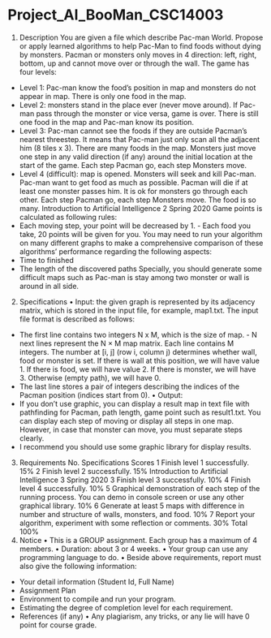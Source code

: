 # Project_AI_BooMan_CSC14003
1. Description
You are given a file which describe Pac-man World. Propose or apply learned algorithms to help Pac-Man to find foods without dying by monsters. Pacman or monsters only moves in 4 direction: left, right, bottom, up and cannot move over or through the wall. The game has four levels: 
- Level 1: Pac-man know the food’s position in map and monsters do not appear in map. There is only one food in the map. 
- Level 2: monsters stand in the place ever (never move around). If Pac-man pass through the monster or vice versa, game is over. There is still one food in the map and Pac-man know its position. 
- Level 3: Pac-man cannot see the foods if they are outside Pacman’s nearest threestep. It means that Pac-man just only scan all the adjacent him (8 tiles x 3). There are many foods in the map. Monsters just move one step in any valid direction (if any) around the initial location at the start of the game. Each step Pacman go, each step Monsters move. 
- Level 4 (difficult): map is opened. Monsters will seek and kill Pac-man. Pac-man want to get food as much as possible. Pacman will die if at least one monster passes him. It is ok for monsters go through each other. Each step Pacman go, each step Monsters move. The food is so many. Introduction to Artificial Intelligence 2 Spring 2020 Game points is calculated as following rules: 
- Each moving step, your point will be decreased by 1. - Each food you take, 20 points will be given for you. You may need to run your algorithm on many different graphs to make a comprehensive comparison of these algorithms’ performance regarding the following aspects: 
- Time to finished 
- The length of the discovered paths Specially, you should generate some difficult maps such as Pac-man is stay among two monster or wall is around in all side. 
2. Specifications 
• Input: the given graph is represented by its adjacency matrix, which is stored in the input file, for example, map1.txt. The input file format is described as follows: 
- The first line contains two integers N x M, which is the size of map. - N next lines represent the N × M map matrix. Each line contains M integers. The number at [i, j] (row i, column j) determines whether wall, food or monster is set. If there is wall at this position, we will have value 1. If there is food, we will have value 2. If there is monster, we will have 3. Otherwise (empty path), we will have 0. 
- The last line stores a pair of integers describing the indices of the Pacman position (indices start from 0). 
• Output: 
- If you don’t use graphic, you can display a result map in text file with pathfinding for Pacman, path length, game point such as result1.txt. You can display each step of moving or display all steps in one map. However, in case that monster can move, you must separate steps clearly. 
- I recommend you should use some graphic library for display results. 
3. Requirements 
  No.   Specifications  Scores 
1 Finish level 1 successfully. 15% 
2 Finish level 2 successfully. 15% Introduction to Artificial Intelligence 3 Spring 2020 
3 Finish level 3 successfully. 10% 
4 Finish level 4 successfully. 10% 
5 Graphical demonstration of each step of the running process. You can demo in console screen or use any other graphical library. 10% 
6 Generate at least 5 maps with difference in number and structure of walls, monsters, and food. 10% 
7 Report your algorithm, experiment with some reflection or comments. 30% 
Total 100% 
4. Notice 
• This is a GROUP assignment. Each group has a maximum of 4 members. 
• Duration: about 3 or 4 weeks. • Your group can use any programming language to do. 
• Beside above requirements, report must also give the following information: 
- Your detail information (Student Id, Full Name) 
- Assignment Plan 
- Environment to compile and run your program. 
- Estimating the degree of completion level for each requirement. 
- References (if any) 
• Any plagiarism, any tricks, or any lie will have 0 point for course grade.
